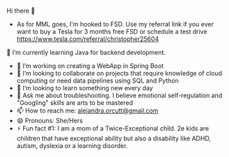  Hi there 👋

- As for MML goes, I'm hooked to FSD. Use my referral link if you ever want to buy a Tesla for 3 months free FSD or schedule a test drive https://www.tesla.com/referral/christopher25604 

🔭 I’m currently learning Java for backend development.
- 🌱 I’m working on creating a WebApp in Spring Boot
- 👯 I’m looking to collaborate on projects that require knowledge of cloud computing or need data pipelines using SQL and Python 
- 🤔 I’m looking to learn something new every day
- 💬 Ask me about troubleshooting. I believe emotional self-regulation and "Googling" skills are arts to be mastered
- 📫 How to reach me: alejandra.orcutt@gmail.com
- 😄 Pronouns: She/Hers
- ⚡ Fun fact #1: I am a mom of a Twice-Exceptional child. 2e kids are children that have exceptional ability but also a disability like ADHD, autism, dyslexia or a learning disorder. 
<!--
**AlejandraOrcutt/AlejandraOrcutt** is a ✨ _special_ ✨ repository because its `README.md` (this file) appears on your GitHub profile.

Here are some ideas to get you started:

- 🔭 I’m currently working on learning Java for backend development.
- 🌱 I’m currently learning how to create loops and simple applications using Java
- 👯 I’m looking to collaborate on projects that require knowledge of cloud computing or need data pipelines using SQL and Python 
- 🤔 I’m looking for help with finding a niche and a community, since I am fairly new
- 💬 Ask me about troubleshooting. I believe emotional self-regulation and "Googling" skills are arts to be mastered
- 📫 How to reach me: alejandra.orcutt@gmail.com
- 😄 Pronouns: She/Hers
- ⚡ Fun fact #1: My most useless special talent is being able to grab almost anything with my toes.
-->
